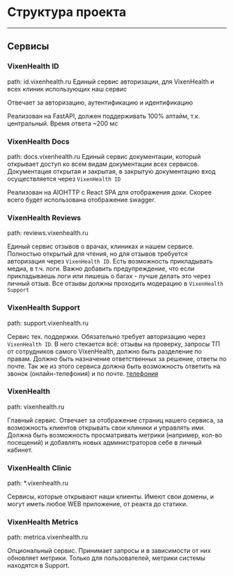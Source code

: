 # Структура проекта

----

## Сервисы

### VixenHealth ID

path: id.vixenhealth.ru
Единый сервис авторизации, для VixenHealth и всех клиник использующих наш сервис

Отвечает за авторизацию, аутентификацию и идентификацию

Реализован на FastAPI, должен поддерживать 100% аптайм, т.к. центральный. Время ответа ~200 мс

### VixenHealth Docs

path: docs.vixenhealth.ru
Единый сервис документации, который открывает доступ ко всем видам документации всех сервисов. Документация открытая и закрытая, в закрытую документацию вход осуществляется через `VixenHealth ID`

Реализован на AIOHTTP с React SPA для отображения доки. Скорее всего будет использована отображение swagger.

### VixenHealth Reviews

path: reviews.vixenhealth.ru

Единый сервис отзывов о врачах, клиниках и нашем сервисе. Полностью открытый для чтения, но для отзывов требуется авторизация через `VixenHealth ID`. Есть возможность прикладывать медиа, в т.ч. логи. Важно добавить предупреждение, что если прикладываешь логи или пишешь о багах - лучше делать это через личный отзыв. Все отзывы должны проходить модерацию в `VixenHealth Support`


### VixenHealth Support

path: support.vixenhealth.ru

Сервис тех. поддержки. Обязательно требует авторизацию через `VixenHealth ID`. В него стекается всё: отзывы на проверку, запросы ТП от сотрудников самого VixenHealth, должно быть разделение по правам. Должно быть назначение ответственных за решение, ответы по почте. Так же из этого сервиса должна быть возможность ответить на звонок (онлайн-телефония) и по почте.
[телефония](https://habr.com/ru/articles/748626/)


### VixenHealth

path: vixenhealth.ru

Главный сервис. Отвечает за отображение страниц нашего сервиса, за возможность клиентов открывать свои клиники и управлять ими. Должна быть возможность просматривать метрики (например, кол-во посещений) и добавлять новых администраторов себе в личный кабинет.


### VixenHealth Clinic

path: *.vixenhealth.ru

Сервисы, которые открывают наши клиенты. Имеют свои домены, и могут иметь любое WEB приложение, от реакта до статики.


### VixenHealth Metrics

path: metrica.vixenhealth.ru

Опциональный сервис. Принимает запросы и в зависимости от них обновляет метрики. Только для пользователей, метрики системы находятся в Support.